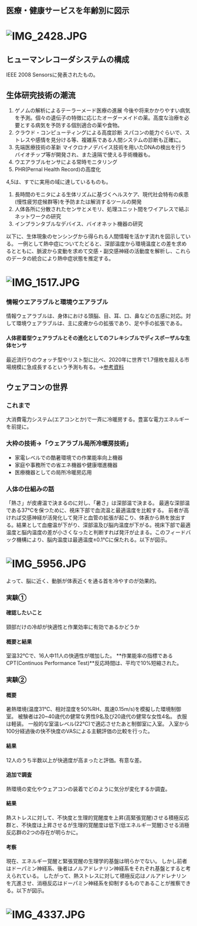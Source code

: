 # 

## 医療・健康サービスを年齢別に図示
# ![IMG_2428.JPG](images/IMG_2428.JPG)

## ヒューマンレコーダシステムの構成
IEEE 2008 Sensorsに発表されたもの。

## 生体研究技術の潮流
1. ゲノムの解析によるテーラーメード医療の進展
  今後や将来かかりやすい病気を予測。個々の遺伝子の特徴に応じたオーダーメイドの薬。高度な治療を必要とする病気を予防する個別適合の薬や食物。
2. クラウド・コンピューティングによる高度診断
  スパコンの能力ぐらいで、ストレスや感情を見分ける等、複雑系である人間システムの診断も正確に。
3. 先端医療技術の革新
  マイクロナノデバイス技術を用いたDNAの検出を行うバイオチップ等が開発され、また遠隔で使える手術機器も。
4. ウエアラブルセンサによる常時モニタリング
5. PHR(Pernal Health Record)の高度化

  4,5は、すでに実用の域に達しているものも。
1. 長時間のモニタによる生体リズムに基づくヘルスケア、現代社会特有の疾患(慢性疲労症候群等)を予防または解消するツールの開発
2. 人体各所に分散されたセンサとメモリ、処理ユニット間をワイアレスで結ぶネットワークの研究
3. インプランタブルなデバイス、バイオネット機器の研究

以下に、生体現象のセンシングから得られる人間情報を活かす流れを図示している。
一例として熱中症についてたどると、深部温度から環境温度との差を求めるとともに、脈波から変動を求めて交感・副交感神経の活動度を解析し、これらのデータの統合により熱中症状態を推定する。
# ![IMG_1517.JPG](images/IMG_1517.JPG)

### 情報ウエアラブルと環境ウエアラブル
情報ウェアラブルは、身体における頭脳、目、耳、口、鼻などの五感に対応。対して環境ウェアラブルは、主に皮膚からの拡張であり、足や手の拡張である。

#### 人体密着型ウェアラブルとその進化としてのフレキシブルでディスポーザルな生体センサ
最近流行りのウォッチ型やリスト型に比べ、2020年に世界で1.7億枚を超える市場規模に急成長するという予測も有る。→[参考資料](http://www.fujiroth.com/report/hci/02.pdf)

## ウェアコンの世界
### これまで
大消費電力システム(エアコンとか)で一斉に冷暖房する。豊富な電力エネルギーを前提に。

### 大枠の技術→「ウェアラブル局所冷暖房技術」
- 家電レベルでの酷暑環境での作業能率向上機器
- 家庭や事務所での省エネ機器や健康増進機器
- 医療機器としての局所冷暖房応用

### 人体の仕組みの話
「熱さ」が皮膚温で決まるのに対し、「暑さ」は深部温で決まる。
最適な深部温である37℃を保つために、視床下部で血流温と最適温度を比較する。
前者が高ければ交感神経が活発化して発汗と血管の拡張が起こり、体表から熱を放出する。結果として血瘤温が下がり、深部温及び脳内温度が下がる。視床下部で最適温度と脳内温度の差が小さくなったと判断すれば発汗が止まる。このフィードバック機構により、脳内温度は最適温度±0.1℃に保たれる。以下が図示。
# ![IMG_5956.JPG](images/IMG_5956.JPG)
よって、脳に近く、動脈が体表近くを通る首を冷やすのが効果的。

### 実験①
#### 確認したいこと
頸部だけの冷却が快適性と作業効率に有効であるかどうか
#### 概要と結果
室温32℃で、16人中11人の快適性が増加した。
**作業能率の指標であるCPT(Continuos Performance Test)**反応時間は、平均で10%短縮された。

### 実験②
#### 概要
暑熱環境(温度31℃、相対湿度を50%RH、風速0.15m/s)を模擬した環境制御室。
被験者は20~40歳代の健常な男性9名及び20歳代の健常な女性4名。
衣服は軽装。
一般的な室温レベル(22℃)で適応させたあと制御室に入室。
入室から100分経過後の快不快度のVASによる主観評価の比較を行った。
#### 結果
12人のうち半数以上が快適度が高まったと評価。有意な差。

#### 追加で調査
熱環境の変化やウェアコンの装着でどのように気分が変化するか調査。
#### 結果
熱ストレスに対して、不快度と生理的覚醒度を上昇(高緊張覚醒)させる積極反応群と、不快度は上昇させるが生理的覚醒度は低下(低エネルギー覚醒)させる消極反応群の2つの存在が明らかに。
#### 考察
現在、エネルギー覚醒と緊張覚醒の生理学的基盤は明らかでない。
しかし前者はドーパミン神経系、後者はノルアドレナリン神経系をそれぞれ基盤とすると考えられている。
したがって、熱ストレスに対して積極反応はノルアドレナリンを亢進させ、消極反応はドーパミン神経系を抑制するものであることが推察できる。以下が図示。
# ![IMG_4337.JPG](images/IMG_4337.JPG)
